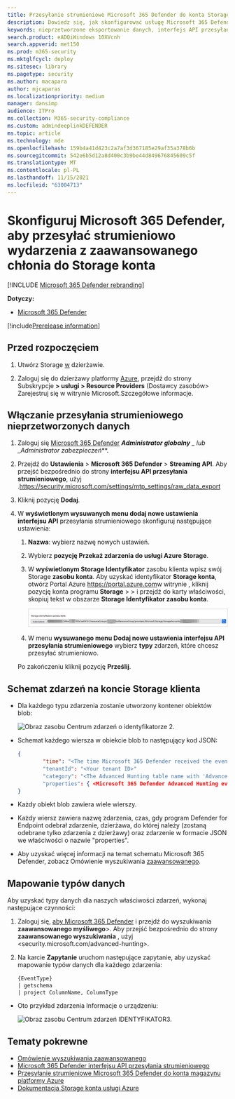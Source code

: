 ```yaml
---
title: Przesyłanie strumieniowe Microsoft 365 Defender do konta Storage
description: Dowiedz się, jak skonfigurować usługę Microsoft 365 Defender przesyłania strumieniowego wydarzeń zaawansowanego chłonia na Storage konto.
keywords: nieprzetworzone eksportowanie danych, interfejs API przesyłania strumieniowego, interfejs API, centrum wydarzeń, magazyn platformy Azure, konto magazynu, zaawansowane szukanie, pierwotne udostępnianie danych
search.product: eADQiWindows 10XVcnh
search.appverid: met150
ms.prod: m365-security
ms.mktglfcycl: deploy
ms.sitesec: library
ms.pagetype: security
ms.author: macapara
author: mjcaparas
ms.localizationpriority: medium
manager: dansimp
audience: ITPro
ms.collection: M365-security-compliance
ms.custom: admindeeplinkDEFENDER
ms.topic: article
ms.technology: mde
ms.openlocfilehash: 159b4a41d423c2a7af3d367185e29af35a378b6b
ms.sourcegitcommit: 542e6b5d12a8d400c3b9be44d849676845609c5f
ms.translationtype: MT
ms.contentlocale: pl-PL
ms.lasthandoff: 11/15/2021
ms.locfileid: "63004713"
---
```

# <a name="configure-microsoft-365-defender-to-stream-advanced-hunting-events-to-your-storage-account"></a>Skonfiguruj Microsoft 365 Defender, aby przesyłać strumieniowo wydarzenia z zaawansowanego chłonia do Storage konta

[!INCLUDE [Microsoft 365 Defender rebranding](../../includes/microsoft-defender.md)]


**Dotyczy:**
- [Microsoft 365 Defender](https://go.microsoft.com/fwlink/?linkid=2118804)

[!include[Prerelease information](../../includes/prerelease.md)]

## <a name="before-you-begin"></a>Przed rozpoczęciem

1. Utwórz Storage [w](/azure/storage/common/storage-account-overview) dzierżawie.

2. Zaloguj się do dzierżawy platformy [Azure](https://ms.portal.azure.com/), przejdź do strony Subskrypcje **> usługi > Resource Providers** (Dostawcy zasobów> Zarejestruj się w witrynie Microsoft.Szczegółowe informacje.

## <a name="enable-raw-data-streaming"></a>Włączanie przesyłania strumieniowego nieprzetworzonych danych

1. Zaloguj się <a href="https://go.microsoft.com/fwlink/p/?linkid=2077139" target="_blank">Microsoft 365 Defender</a> ***Administrator globalny** _ lub _*_Administrator zabezpieczeń_**.

2. Przejdź do **Ustawienia** \> **Microsoft 365 Defender** \> **Streaming API**. Aby przejść bezpośrednio do strony **interfejsu API przesyłania strumieniowego**, użyj .<https://security.microsoft.com/settings/mtp_settings/raw_data_export>

3. Kliknij pozycję **Dodaj**.

4. W **wyświetlonym wysuwanych menu dodaj nowe ustawienia interfejsu API** przesyłania strumieniowego skonfiguruj następujące ustawienia:
   1. **Nazwa**: wybierz nazwę nowych ustawień.
   2. Wybierz **pozycję Przekaż zdarzenia do usługi Azure Storage**.
   3. W **wyświetlonym Storage Identyfikator** zasobu klienta wpisz swój Storage **zasobu konta**. Aby uzyskać identyfikator **Storage konta**, otwórz Portal Azure <https://portal.azure.com>w witrynie , kliknij pozycję konta programu **Storage** \> \> i przejdź do karty właściwości, skopiuj tekst w obszarze **Storage Identyfikator zasobu konta**.

      ![Obraz zasobu Centrum zdarzeń identyfikator1.](../defender-endpoint/images/storage-account-resource-id.png)

   4. W menu **wysuwanego menu Dodaj nowe ustawienia interfejsu API przesyłania strumieniowego** wybierz **typy** zdarzeń, które chcesz przesyłać strumieniowo.

   Po zakończeniu kliknij pozycję **Prześlij**.

## <a name="the-schema-of-the-events-in-the-storage-account"></a>Schemat zdarzeń na koncie Storage klienta

- Dla każdego typu zdarzenia zostanie utworzony kontener obiektów blob:

  ![Obraz zasobu Centrum zdarzeń o identyfikatorze 2.](../defender-endpoint/images/storage-account-event-schema.png)

- Schemat każdego wiersza w obiekcie blob to następujący kod JSON:

  ```JSON
  {
          "time": "<The time Microsoft 365 Defender received the event>"
          "tenantId": "<Your tenant ID>"
          "category": "<The Advanced Hunting table name with 'AdvancedHunting-' prefix>"
          "properties": { <Microsoft 365 Defender Advanced Hunting event as Json> }
  }
  ```

- Każdy obiekt blob zawiera wiele wierszy.

- Każdy wiersz zawiera nazwę zdarzenia, czas, gdy program Defender for Endpoint odebrał zdarzenie, dzierżawa, do której należy (zostaną odebrane tylko zdarzenia z dzierżawy) oraz zdarzenie w formacie JSON we właściwości o nazwie "properties".

- Aby uzyskać więcej informacji na temat schematu Microsoft 365 Defender, zobacz Omówienie wyszukiwania [zaawansowanego](../defender/advanced-hunting-overview.md).

## <a name="data-types-mapping"></a>Mapowanie typów danych

Aby uzyskać typy danych dla naszych właściwości zdarzeń, wykonaj następujące czynności:

1. Zaloguj się, <a href="https://go.microsoft.com/fwlink/p/?linkid=2077139" target="_blank">aby Microsoft 365 Defender</a> i przejdź do wyszukiwania **zaawansowanego myśliwego**\>. Aby przejść bezpośrednio do strony **zaawansowanego wyszukiwania** , użyj <security.microsoft.com/advanced-hunting>.

2. Na karcie **Zapytanie** uruchom następujące zapytanie, aby uzyskać mapowanie typów danych dla każdego zdarzenia:

   ```text
   {EventType}
   | getschema
   | project ColumnName, ColumnType
   ```

- Oto przykład zdarzenia Informacje o urządzeniu:

  ![Obraz zasobu Centrum zdarzeń IDENTYFIKATOR3.](../defender-endpoint/images/machine-info-datatype-example.png)

## <a name="related-topics"></a>Tematy pokrewne

- [Omówienie wyszukiwania zaawansowanego](../defender/advanced-hunting-overview.md)
- [Microsoft 365 Defender interfejsu API przesyłania strumieniowego](streaming-api.md)
- [Przesyłanie strumieniowe Microsoft 365 Defender do konta magazynu platformy Azure](streaming-api-storage.md)
- [Dokumentacja Storage konta usługi Azure](/azure/storage/common/storage-account-overview)
